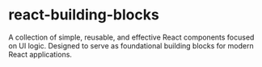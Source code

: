 # react-building-blocks
A collection of simple, reusable, and effective React components focused on UI logic. Designed to serve as foundational building blocks for modern React applications.
